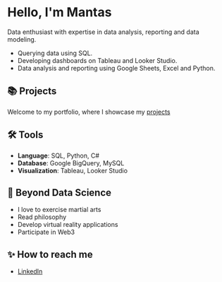 # Hello, I'm Mantas

Data enthusiast with expertise in data analysis, reporting and data modeling.

- Querying data using SQL.
- Developing dashboards on Tableau and Looker Studio.
- Data analysis and reporting using Google Sheets, Excel and Python.

## 📚 Projects

Welcome to my portfolio, where I showcase my [projects](https://github.com/MantasTech/Data-Portfolio)

## 🛠️ Tools

- **Language**: SQL, Python, C#
- **Database**: Google BigQuery, MySQL
- **Visualization**: Tableau, Looker Studio

## 🌄 Beyond Data Science

-  I love to exercise martial arts
-  Read philosophy 
-  Develop virtual reality applications
-  Participate in Web3


## ✨ How to reach me

- [LinkedIn](https://www.linkedin.com/in/mantastech)
